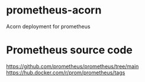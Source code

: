 # prometheus-acorn
Acorn deployment for prometheus

# Prometheus source code
https://github.com/prometheus/prometheus/tree/main
https://hub.docker.com/r/prom/prometheus/tags